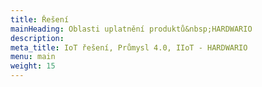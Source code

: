 ```yaml
---
title: Řešení
mainHeading: Oblasti uplatnění produktů&nbsp;HARDWARIO
description:
meta_title: IoT řešení, Průmysl 4.0, IIoT - HARDWARIO
menu: main
weight: 15
---
```

